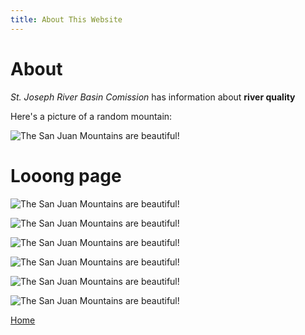 ```yaml
---
title: About This Website
---
```


# About

*St. Joseph River Basin Comission* has information about __river quality__

Here's a picture of a random mountain:

![The San Juan Mountains are beautiful!](/san-juan-mountains.jpg "San Juan Mountains")

<h1>Looong page</h1>


![The San Juan Mountains are beautiful!](/san-juan-mountains.jpg "San Juan Mountains")



![The San Juan Mountains are beautiful!](/san-juan-mountains.jpg "San Juan Mountains")



![The San Juan Mountains are beautiful!](/san-juan-mountains.jpg "San Juan Mountains")



![The San Juan Mountains are beautiful!](/san-juan-mountains.jpg "San Juan Mountains")




![The San Juan Mountains are beautiful!](/san-juan-mountains.jpg "San Juan Mountains")



![The San Juan Mountains are beautiful!](/san-juan-mountains.jpg "San Juan Mountains")


[Home](/)